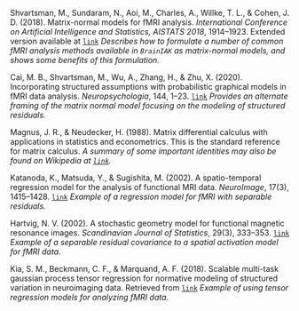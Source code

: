 Shvartsman, M., Sundaram, N., Aoi, M., Charles, A., Willke, T. L., & Cohen, J. D. (2018). Matrix-normal models for fMRI analysis. *International Conference on Artificial Intelligence and Statistics, AISTATS 2018*, 1914–1923. Extended version available at [`link`](https://arxiv.org/abs/1711.03058) *Describes how to formulate a number of common fMRI analysis methods available in `BrainIAK` as matrix-normal models, and shows some benefits of this formulation.*

Cai, M. B., Shvartsman, M., Wu, A., Zhang, H., & Zhu, X. (2020). Incorporating structured assumptions with probabilistic graphical models in fMRI data analysis. *Neuropsychologia*, 144, 1–23. [`link`](https://doi.org/10.1016/j.neuropsychologia.2020.107500) *Provides an alternate framing of the matrix normal model focusing on the modeling of structured residuals.*


Magnus, J. R., & Neudecker, H. (1988). Matrix differential calculus with applications in statistics and econometrics. This is the standard reference for matrix calculus. *A summary of some important identities may also be found on Wikipedia at [`link`](https://en.wikipedia.org/wiki/Matrix_calculus#Identities_in_differential_form).*


Katanoda, K., Matsuda, Y., & Sugishita, M. (2002). A spatio-temporal regression model for the analysis of functional MRI data. *NeuroImage*, 17(3), 1415–1428. [`link`](https://doi.org/10.1006/nimg.2002.1209) *Example of a regression model for fMRI with separable residuals.*

Hartvig, N. V. (2002). A stochastic geometry model for functional magnetic resonance images. *Scandinavian Journal of Statistics*, 29(3), 333–353. [`link`](https://doi.org/10.1111/1467-9469.00294) *Example of a separable residual covariance to a spatial activation model for fMRI data.*

Kia, S. M., Beckmann, C. F., & Marquand, A. F. (2018). Scalable multi-task gaussian process tensor regression for normative modeling of structured variation in neuroimaging data. Retrieved from [`link`](http://arxiv.org/abs/1808.00036) *Example of using tensor regression models for analyzing fMRI data.*
